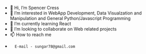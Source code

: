 - 👋 Hi, I’m Spencer Cress
- 👀 I’m interested in WebApp Development, Data Visualzation and Manipulation and General Python/Javascript Programming
- 🌱 I’m currently learning React
- 💞️ I’m looking to collaborate on Web related projects
- 📫 How to reach me
-       E-mail - sungar78@gmail.com

<!---
scress78/scress78 is a ✨ special ✨ repository because its `README.md` (this file) appears on your GitHub profile.
You can click the Preview link to take a look at your changes.
--->
